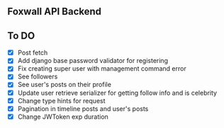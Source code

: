 ## Foxwall API Backend


## To DO

- [x] Post fetch
- [x] Add django base password validator for registering
- [x] Fix creating super user with management command error
- [x] See followers
- [x] See user's posts on their profile
- [x] Update user retrieve serializer for getting follow info and is celebrity
- [x] Change type hints for request
- [x] Pagination in timeline posts and user's posts
- [x] Change JWToken exp duration
